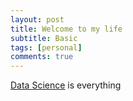 ```yaml
---
layout: post
title: Welcome to my life
subtitle: Basic
tags: [personal]
comments: true
---
```


[Data Science](https://en.wikipedia.org/wiki/Data_science) is everything